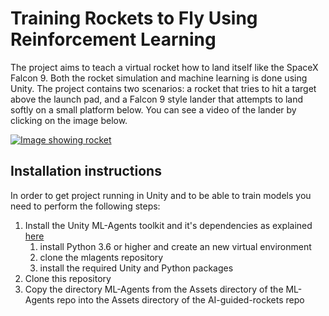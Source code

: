 # Training Rockets to Fly Using Reinforcement Learning
The project aims to teach a virtual rocket how to land itself like the SpaceX Falcon 9. Both the rocket simulation and machine learning is done using Unity. The project contains two scenarios: a rocket that tries to hit a target above the launch pad, and a Falcon 9 style lander that attempts to land softly on a small platform below. You can see a video of the lander by clicking on the image below.

[![Image showing rocket](https://img.youtube.com/vi/Alwvvs_q3G8/0.jpg)](https://www.youtube.com/watch?v=Alwvvs_q3G8)

## Installation instructions

In order to get project running in Unity and to be able to train models you need to perform the following steps:
1. Install the Unity ML-Agents toolkit and it's dependencies as explained [here](https://github.com/Unity-Technologies/ml-agents/blob/master/docs/Installation.md)
   1. install Python 3.6 or higher and create an new virtual environment
   1. clone the mlagents repository
   1. install the required Unity and Python packages
1. Clone this repository
1. Copy the directory ML-Agents from the Assets directory of the ML-Agents repo into the Assets directory of the AI-guided-rockets repo
